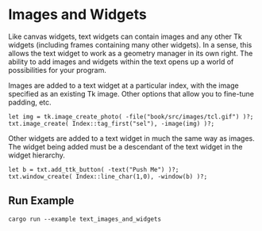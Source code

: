 # Images and Widgets

Like canvas widgets, text widgets can contain images and any other Tk widgets
(including frames containing many other widgets). In a sense, this allows the
text widget to work as a geometry manager in its own right. The ability to add
images and widgets within the text opens up a world of possibilities for your
program.

Images are added to a text widget at a particular index, with the image
specified as an existing Tk image. Other options that allow you to fine-tune
padding, etc.

```rust,no_run
let img = tk.image_create_photo( -file("book/src/images/tcl.gif") )?;
txt.image_create( Index::tag_first("sel"), -image(img) )?;
```

Other widgets are added to a text widget in much the same way as images. The
widget being added must be a descendant of the text widget in the widget
hierarchy.

```rust,no_run
let b = txt.add_ttk_button( -text("Push Me") )?;
txt.window_create( Index::line_char(1,0), -window(b) )?;
```

## Run Example

`cargo run --example text_images_and_widgets`
